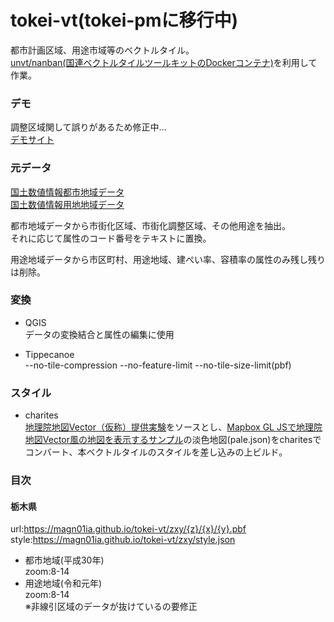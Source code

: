 # tokei-vt(tokei-pmに移行中)
都市計画区域、用途市域等のベクトルタイル。  
[unvt/nanban(国連ベクトルタイルツールキットのDockerコンテナ)](https://github.com/unvt/nanban)を利用して作業。 

### デモ
調整区域関して誤りがあるため修正中…  
[デモサイト](https://magn01ia.github.io/tokei-vt/)

### 元データ  
[国土数値情報都市地域データ](https://nlftp.mlit.go.jp/ksj/gml/datalist/KsjTmplt-A09.html)  
[国土数値情報用地地域データ](https://nlftp.mlit.go.jp/ksj/gml/datalist/KsjTmplt-A29-v2_1.html)  

都市地域データから市街化区域、市街化調整区域、その他用途を抽出。  
それに応じて属性のコード番号をテキストに置換。

用途地域データから市区町村、用途地域、建ぺい率、容積率の属性のみ残し残りは削除。

### 変換  
- QGIS  
データの変換結合と属性の編集に使用  

- Tippecanoe  
--no-tile-compression --no-feature-limit --no-tile-size-limit(pbf) 

### スタイル
- charites  
[地理院地図Vector（仮称）提供実験](https://github.com/gsi-cyberjapan/gsimaps-vector-experiment)をソースとし、[Mapbox GL JSで地理院地図Vector風の地図を表示するサンプル](https://github.com/gsi-cyberjapan/gsivectortile-mapbox-gl-js)の淡色地図(pale.json)をcharitesでコンバート、本ベクトルタイルのスタイルを差し込みの上ビルド。


### 目次  
#### 栃木県
url:https://magn01ia.github.io/tokei-vt/zxy/{z}/{x}/{y}.pbf  
style:https://magn01ia.github.io/tokei-vt/zxy/style.json
- 都市地域(平成30年)  
zoom:8-14  
- 用途地域(令和元年)  
zoom:8-14  
※非線引区域のデータが抜けているの要修正
